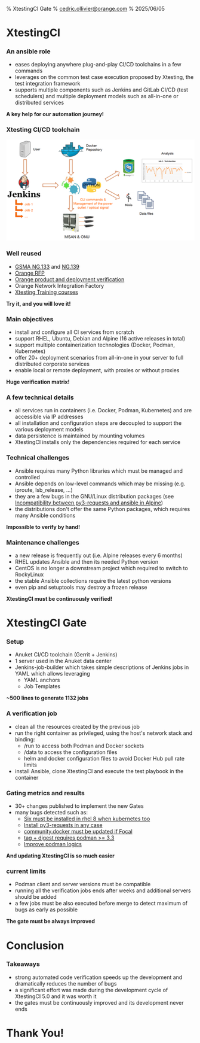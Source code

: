 % XtestingCI Gate
% <cedric.ollivier@orange.com>
% 2025/06/05

# XtestingCI

### An ansible role

- eases deploying anywhere plug-and-play CI/CD toolchains in a few commands
- leverages on the common test case execution proposed by Xtesting, the
  test integration framework
- supports multiple components such as Jenkins and GitLab CI/CD (test
  schedulers) and multiple deployment models such as all-in-one or distributed
  services

**A key help for our automation journey!**

### Xtesting CI/CD toolchain

![](ftth.png)


### Well reused

  - [GSMA NG.133](https://www.gsma.com/newsroom/wp-content/uploads/NG.133-v2.0-11.pdf) and
    [NG.139](https://docs.anuket.io/projects/RA2/en/stable-quinnipiac/chapters/chapter06.html)
  - [Orange RFP](https://www.youtube.com/watch?v=YheJ51kbcU8)
  - [Orange product and deployment verification](https://www.youtube.com/watch?v=YheJ51kbcU8)
  - Orange Network Integration Factory
  - [Xtesting Training courses](https://www.linkedin.com/pulse/learn-xtesting-using-interactive-browser-based-labs-c%C3%A9dric-ollivier)

**Try it, and you will love it!**


### Main objectives

- install and configure all CI services from scratch
- support RHEL, Ubuntu, Debian and Alpine (16 active releases in total)
- support multiple containerization technologies (Docker, Podman, Kubernetes)
- offer 20+ deployment scenarios from all-in-one in your server to full
  distributed corporate services
- enable local or remote deployment, with proxies or without proxies

**Huge verification matrix!**

### A few technical details

- all services run in containers (i.e. Docker, Podman, Kubernetes)
  and are accessible via IP addresses
- all installation and configuration steps are decoupled to support the
  various deployment models
- data persistence is maintained by mounting volumes
- XtestingCI installs only the dependencies required for each service

### Technical challenges

- Ansible requires many Python libraries which must be managed
  and controlled
- Ansible depends on low-level commands which may be missing (e.g. iproute,
  lsb_release, ...)
- they are a few bugs in the GNU/Linux distribution packages (see
  [Incompatibility between py3-requests and ansible in Alpine](https://gitlab.alpinelinux.org/alpine/aports/-/issues/16984))
- the distributions don't offer the same Python packages, which requires many
  Ansible conditions

**Impossible to verify by hand!**

### Maintenance challenges

- a new release is frequently out (i.e. Alpine releases every 6 months)
- RHEL updates Ansible and then its needed Python version 
- CentOS is no longer a downstream project which required to switch to
  RockyLinux
- the stable Ansible collections require the latest python versions
- even pip and setuptools may destroy a frozen release

**XtestingCI must be continuously verified!**

# XtestingCI Gate

### Setup

- Anuket CI/CD toolchain (Gerrit + Jenkins)
- 1 server used in the Anuket data center
- Jenkins-job-builder which takes simple descriptions of Jenkins jobs in YAML
  which allows leveraging
  - YAML anchors
  - Job Templates

**~500 lines to generate 1132 jobs**

### A verification job

- clean all the resources created by the previous job
- run the right container as privileged, using the host's network stack and
  binding:
  - /run to access both Podman and Docker sockets
  - /data to access the configuration files
  - helm and docker configuration files to avoid Docker Hub pull rate limits
- install Ansible, clone XtestingCI and execute the test playbook in the
  container

### Gating metrics and results

- 30+ changes published to implement the new Gates
- many bugs detected such as:
  - [Six must be installed in rhel 8 when kubernetes too](https://github.com/collivier/ansible-role-xtesting/commit/934ecc2d0f7ce1c53fb863246f01c9a0dd53e803)
  - [Install py3-requests in any case](https://github.com/collivier/ansible-role-xtesting/commit/40b5b0b17bc23dc897fbf50e221fe9f6acd73506)
  - [community.docker must be updated if Focal](https://github.com/collivier/ansible-role-xtesting/commit/157134bbed7c32e15b96a3d3ba359adde97e3089)
  - [tag + digest requires podman >= 3.3](https://github.com/collivier/ansible-role-xtesting/commit/ff9fb53d5df862aa22fa9235e9ba24a040be07fa)
  - [Improve podman logics](https://github.com/collivier/ansible-role-xtesting/commit/44844e64080a11f3d057f459a89e54a52c8b3280)

**And updating XtestingCI is so much easier**

### current limits

- Podman client and server versions must be compatible
- running all the verification jobs ends after weeks and additional servers
  should be added
- a few jobs must be also executed before merge to detect maximum of bugs as
  early as possible

**The gate must be always improved**

# Conclusion

### Takeaways

- strong automated code verification speeds up the development and
  dramatically reduces the number of bugs
- a significant effort was made during the development cycle of
  XtestingCI 5.0 and it was worth it
- the gates must be continuously improved and its development never ends

# Thank You!
